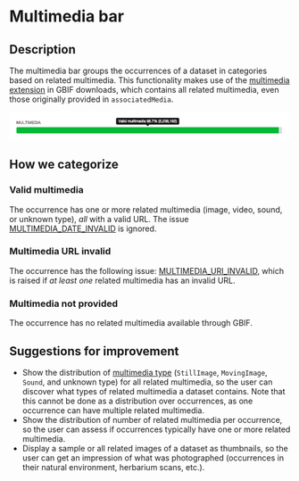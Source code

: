 # Multimedia bar

## Description

The multimedia bar groups the occurrences of a dataset in categories based on related multimedia. This functionality makes use of the [multimedia extension](http://rs.gbif.org/extension/gbif/1.0/multimedia.xml) in GBIF downloads, which contains all related multimedia, even those originally provided in `associatedMedia`.

![screenshot](../images/features/multimedia-bar-995b2ca4-9b4d-4609-acd5-24d8297f0a4b.png)

## How we categorize

### Valid multimedia

The occurrence has one or more related multimedia (image, video, sound, or unknown type), *all* with a valid URL. The issue [MULTIMEDIA_DATE_INVALID](http://gbif.github.io/gbif-api/apidocs/org/gbif/api/vocabulary/OccurrenceIssue.html#MULTIMEDIA_DATE_INVALID) is ignored.

### Multimedia URL invalid

The occurrence has the following issue: [MULTIMEDIA_URI_INVALID](http://gbif.github.io/gbif-api/apidocs/org/gbif/api/vocabulary/OccurrenceIssue.html#MULTIMEDIA_URI_INVALID), which is raised if *at least one* related multimedia has an invalid URL. 

### Multimedia not provided

The occurrence has no related multimedia available through GBIF.

## Suggestions for improvement

* Show the distribution of [multimedia type](http://gbif.github.io/dwc-api/apidocs/org/gbif/dwc/terms/GbifTerm.html#mediaType) (`StillImage`, `MovingImage`, `Sound`, and unknown type) for all related multimedia, so the user can discover what types of related multimedia a dataset contains. Note that this cannot be done as a distribution over occurrences, as one occurrence can have multiple related multimedia.
* Show the distribution of number of related multimedia per occurrence, so the user can assess if occurrences typically have one or more related multimedia.
* Display a sample or all related images of a dataset as thumbnails, so the user can get an impression of what was photographed (occurrences in their natural environment, herbarium scans, etc.).
